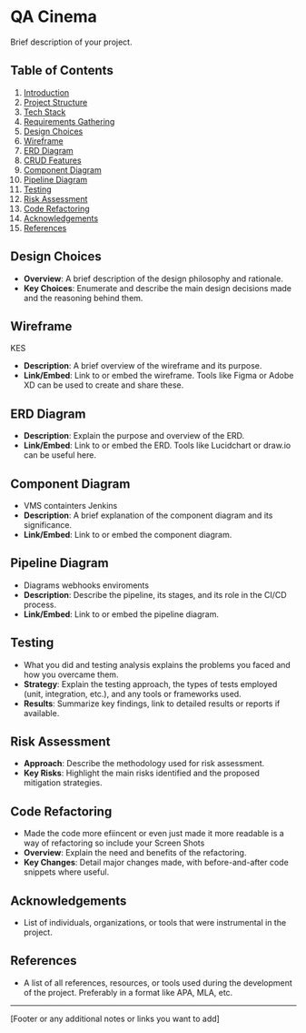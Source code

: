 # QA Cinema

Brief description of your project.

## Table of Contents
1. [Introduction](#introduction)
2. [Project Structure](#project-structure)
3. [Tech Stack](#tech-stack)
4. [Requirements Gathering](#requirements-gathering)
5. [Design Choices](#design-choices)
6. [Wireframe](#wireframe)
7. [ERD Diagram](#erd-diagram)
8. [CRUD Features](#crud-features)
9. [Component Diagram](#component-diagram)
10. [Pipeline Diagram](#pipeline-diagram)
11. [Testing](#testing)
12. [Risk Assessment](#risk-assessment)
13. [Code Refactoring](#code-refactoring)
14. [Acknowledgements](#acknowledgements)
15. [References](#references)


## Design Choices

- **Overview**: A brief description of the design philosophy and rationale.
- **Key Choices**: Enumerate and describe the main design decisions made and the reasoning behind them.

## Wireframe
KES
- **Description**: A brief overview of the wireframe and its purpose.
- **Link/Embed**: Link to or embed the wireframe. Tools like Figma or Adobe XD can be used to create and share these.

## ERD Diagram

- **Description**: Explain the purpose and overview of the ERD.
- **Link/Embed**: Link to or embed the ERD. Tools like Lucidchart or draw.io can be useful here.

## Component Diagram

- VMS containters Jenkins
- **Description**: A brief explanation of the component diagram and its significance.
- **Link/Embed**: Link to or embed the component diagram.

## Pipeline Diagram

 - Diagrams webhooks enviroments
- **Description**: Describe the pipeline, its stages, and its role in the CI/CD process.
- **Link/Embed**: Link to or embed the pipeline diagram.

## Testing

- What you did and testing analysis explains the problems you faced and how you overcame them. 
- **Strategy**: Explain the testing approach, the types of tests employed (unit, integration, etc.), and any tools or frameworks used.
- **Results**: Summarize key findings, link to detailed results or reports if available.
  
## Risk Assessment

- **Approach**: Describe the methodology used for risk assessment.
- **Key Risks**: Highlight the main risks identified and the proposed mitigation strategies.

## Code Refactoring

- Made the code more efiincent or even just made it more readable is a way of refactoring so include your Screen Shots
- **Overview**: Explain the need and benefits of the refactoring.
- **Key Changes**: Detail major changes made, with before-and-after code snippets where useful.

## Acknowledgements

- List of individuals, organizations, or tools that were instrumental in the project.

## References

- A list of all references, resources, or tools used during the development of the project. Preferably in a format like APA, MLA, etc.

---

[Footer or any additional notes or links you want to add]

